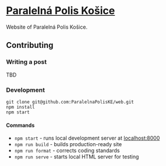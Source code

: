 # [Paralelná Polis Košice]()

Website of Paralelná Polis Košice.

## Contributing

### Writing a post

TBD

### Development

```
git clone git@github.com:ParalelnaPolisKE/web.git
npm install
npm start
```

#### Commands

* `npm start` - runs local development server at [localhost:8000](http://localhost:8000)
* `npm run build` - builds production-ready site
* `npm run format` - corrects coding standards
* `npm run serve` - starts local HTML server for testing
